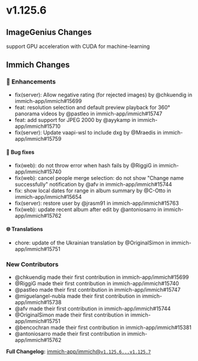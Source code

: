 # v1.125.6

## ImageGenius Changes

support GPU acceleration with CUDA for machine-learning

## Immich Changes

### 🌟 Enhancements

- fix(server): Allow negative rating (for rejected images) by @chkuendig in immich-app/immich#15699
- feat: resolution selection and default preview playback for 360° panorama videos by @pastleo in immich-app/immich#15747
- feat: add support for JPEG 2000 by @ayykamp in immich-app/immich#15710
- fix(server): Update vaapi-wsl to include dxg by @Mraedis in immich-app/immich#15759

#### 🐛 Bug fixes

- fix(web): do not throw error when hash fails by @RiggiG in immich-app/immich#15740
- fix(web): cancel people merge selection: do not show "Change name successfully" notification by @afv in immich-app/immich#15744
- fix: show local dates for range in album summary by @C-Otto in immich-app/immich#15654
- fix(server): restore user by @jrasm91 in immich-app/immich#15763
- fix(web): update recent album after edit by @antoniosarro in immich-app/immich#15762

#### 🌐 Translations

- chore: update of the Ukrainian translation by @OriginalSimon in immich-app/immich#15751

### New Contributors

- @chkuendig made their first contribution in immich-app/immich#15699
- @RiggiG made their first contribution in immich-app/immich#15740
- @pastleo made their first contribution in immich-app/immich#15747
- @miguelangel-nubla made their first contribution in immich-app/immich#15738
- @afv made their first contribution in immich-app/immich#15744
- @OriginalSimon made their first contribution in immich-app/immich#15751
- @bencochran made their first contribution in immich-app/immich#15381
- @antoniosarro made their first contribution in immich-app/immich#15762

**Full Changelog:** [immich-app/immich@`v1.125.6...v1.125.7`](https://github.com/immich-app/immich/compare/v1.125.6...v1.125.7)
